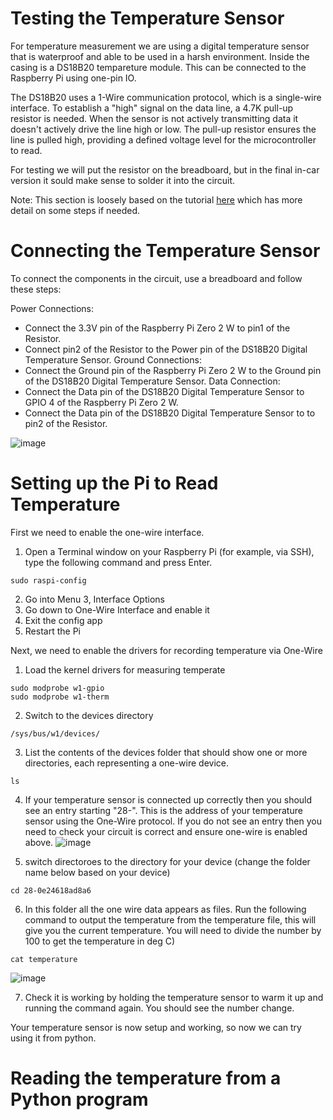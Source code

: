 # Testing the Temperature Sensor

For temperature measurement we are using a digital temperature sensor that is waterproof and able to be used in a harsh environment. Inside the casing is a DS18B20 tempareture module. This can be connected to the Raspberry Pi using one-pin IO.

The DS18B20 uses a 1-Wire communication protocol, which is a single-wire interface. To establish a "high" signal on the data line, a 4.7K pull-up resistor is needed. When the sensor is not actively transmitting data it doesn't actively drive the line high or low. The pull-up resistor ensures the line is pulled high, providing a defined voltage level for the microcontroller to read. 

For testing we will put the resistor on the breadboard, but in the final in-car version it sould make sense to solder it into the circuit.

Note: This section is loosely based on the tutorial [here](https://randomnerdtutorials.com/raspberry-pi-ds18b20-python/) which has more detail on some steps if needed.

# Connecting the Temperature Sensor

To connect the components in the circuit, use a breadboard and follow these steps:

Power Connections:
- Connect the 3.3V pin of the Raspberry Pi Zero 2 W to pin1 of the Resistor.
- Connect pin2 of the Resistor to the Power pin of the DS18B20 Digital Temperature Sensor.
Ground Connections:
- Connect the Ground pin of the Raspberry Pi Zero 2 W to the Ground pin of the DS18B20 Digital Temperature Sensor.
Data Connection:
- Connect the Data pin of the DS18B20 Digital Temperature Sensor to GPIO 4 of the Raspberry Pi Zero 2 W.
- Connect the Data pin of the DS18B20 Digital Temperature Sensor to to pin2 of the Resistor.

![image](./images/temperature_circuit_image.svg)

# Setting up the Pi to Read Temperature

First we need to enable the one-wire interface.

1. Open a Terminal window on your Raspberry Pi (for example, via SSH), type the following command and press Enter.
```
sudo raspi-config
```
2. Go into Menu 3, Interface Options
3. Go down to One-Wire Interface and enable it
4. Exit the config app
5. Restart the Pi

Next, we need to enable the drivers for recording temperature via One-Wire

1. Load the kernel drivers for measuring temperate
```
sudo modprobe w1-gpio
sudo modprobe w1-therm
```
2. Switch to the devices directory
```
/sys/bus/w1/devices/
```
3. List the contents of the devices folder that should show one or more directories, each representing a one-wire device.
```
ls
```
4. If your temperature sensor is connected up correctly then you should see an entry starting "28-". This is the address of your temperature sensor using the One-Wire protocol. If you do not see an entry then you need to check your circuit is correct and ensure one-wire is enabled above.
![image](https://github.com/user-attachments/assets/14779243-0c3b-4aaf-8d76-2af4bc38b33a)

5. switch directoroes to the directory for your device (change the folder name below based on your device)
```
cd 28-0e24618ad8a6
```
6. In this folder all the one wire data appears as files. Run the following command to output the temperature from the temperature file, this will give you the current temperature. You will need to divide the number by 100 to get the temperature in deg C)
```
cat temperature
```
![image](https://github.com/user-attachments/assets/fc70dad2-5d14-4a51-a4c2-ed8423c45916)

7. Check it is working by holding the temperature sensor to warm it up and running the command again. You should see the number change.

Your temperature sensor is now setup and working, so now we can try using it from python.

# Reading the temperature from a Python program

